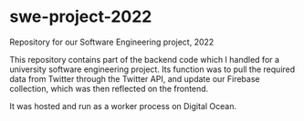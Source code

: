 # swe-project-2022
Repository for our Software Engineering project, 2022

This repository contains part of the backend code which I handled for a university software engineering project. Its function was to pull the required data from Twitter through the Twitter API, and update our Firebase collection, which was then reflected on the frontend.

It was hosted and run as a worker process on Digital Ocean.
